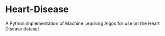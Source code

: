 # Heart-Disease
A Python implementation of Machine Learning Algos for use on the Heart Disease dataset
